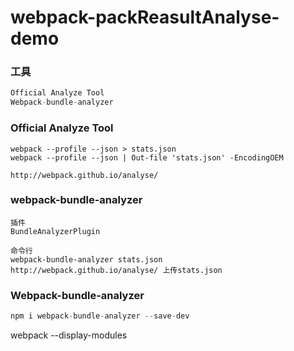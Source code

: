 # webpack-packReasultAnalyse-demo

### 工具
```javascript
Official Analyze Tool
Webpack-bundle-analyzer
```
### Official Analyze Tool
```
webpack --profile --json > stats.json
webpack --profile --json | Out-file 'stats.json' -EncodingOEM

http://webpack.github.io/analyse/
```
### webpack-bundle-analyzer
```
插件
BundleAnalyzerPlugin

命令行
webpack-bundle-analyzer stats.json
http://webpack.github.io/analyse/ 上传stats.json
```

### Webpack-bundle-analyzer
```javascript
npm i webpack-bundle-analyzer --save-dev
```

webpack --display-modules